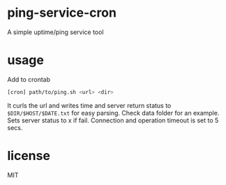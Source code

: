 # ping-service-cron
A simple uptime/ping service tool

# usage
Add to crontab
```bash
[cron] path/to/ping.sh <url> <dir>
```
It curls the url and writes time and server return status to `$DIR/$HOST/$DATE.txt` for easy parsing. Check data folder for an example. Sets server status to x if fail. Connection and operation timeout is set to 5 secs.

# license
MIT
